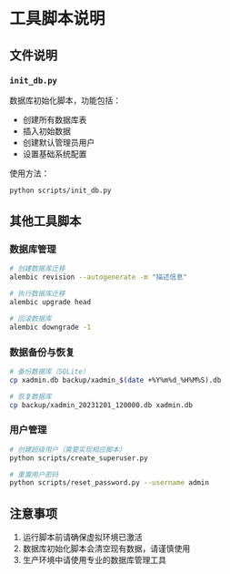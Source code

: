 # 工具脚本说明

## 文件说明

### `init_db.py`
数据库初始化脚本，功能包括：
- 创建所有数据库表
- 插入初始数据
- 创建默认管理员用户
- 设置基础系统配置

使用方法：
```bash
python scripts/init_db.py
```

## 其他工具脚本

### 数据库管理
```bash
# 创建数据库迁移
alembic revision --autogenerate -m "描述信息"

# 执行数据库迁移
alembic upgrade head

# 回滚数据库
alembic downgrade -1
```

### 数据备份与恢复
```bash
# 备份数据库（SQLite）
cp xadmin.db backup/xadmin_$(date +%Y%m%d_%H%M%S).db

# 恢复数据库
cp backup/xadmin_20231201_120000.db xadmin.db
```

### 用户管理
```bash
# 创建超级用户（需要实现相应脚本）
python scripts/create_superuser.py

# 重置用户密码
python scripts/reset_password.py --username admin
```

## 注意事项

1. 运行脚本前请确保虚拟环境已激活
2. 数据库初始化脚本会清空现有数据，请谨慎使用
3. 生产环境中请使用专业的数据库管理工具